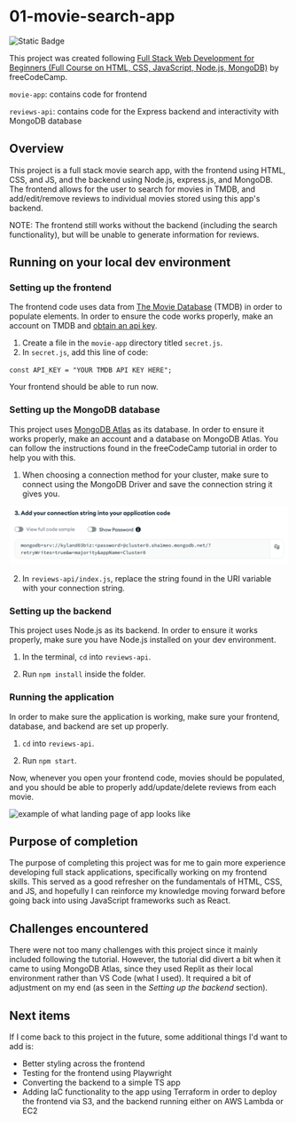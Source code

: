 # 01-movie-search-app
![Static Badge](https://img.shields.io/badge/completed-green)

This project was created following [Full Stack Web Development for Beginners (Full Course on HTML, CSS, JavaScript, Node.js, MongoDB)](https://www.youtube.com/watch?v=nu_pCVPKzTk) by freeCodeCamp.

`movie-app`: contains code for frontend

`reviews-api`: contains code for the Express backend and interactivity with MongoDB database

## Overview

This project is a full stack movie search app, with the frontend using HTML, CSS, and JS, and the backend using Node.js, express.js, and MongoDB. The frontend allows for the user to search for movies in TMDB, and add/edit/remove reviews to individual movies stored using this app's backend.

NOTE: The frontend still works without the backend (including the search functionality), but will be unable to generate information for reviews.

## Running on your local dev environment
### Setting up the frontend
The frontend code uses data from [The Movie Database](https://www.themoviedb.org/?language=en-US) (TMDB) in order to populate elements. In order to ensure the code works properly, make an account on TMDB and [obtain an api key](https://developer.themoviedb.org/reference/intro/getting-started).
1. Create a file in the `movie-app` directory titled `secret.js`.
2. In `secret.js`, add this line of code:

`const API_KEY = "YOUR TMDB API KEY HERE";`

Your frontend should be able to run now.

### Setting up the MongoDB database
This project uses [MongoDB Atlas](https://www.mongodb.com/products/platform/atlas-database) as its database. In order to ensure it works properly, make an account and a database on MongoDB Atlas. You can follow the instructions found in the freeCodeCamp tutorial in order to help you with this.

1. When choosing a connection method for your cluster, make sure to connect using the MongoDB Driver and save the connection string it gives you.

![example connection string](img/connection.png)

2. In `reviews-api/index.js`, replace the string found in the URI variable with your connection string.

### Setting up the backend
This project uses Node.js as its backend. In order to ensure it works properly, make sure you have Node.js installed on your dev environment.

1. In the terminal, `cd` into `reviews-api`.

2. Run `npm install` inside the folder.

### Running the application
In order to make sure the application is working, make sure your frontend, database, and backend are set up properly.

1. `cd` into `reviews-api`.

2. Run `npm start`.

Now, whenever you open your frontend code, movies should be populated, and you should be able to properly add/update/delete reviews from each movie.

![example of what landing page of app looks like](img/app.png)

## Purpose of completion
The purpose of completing this project was for me to gain more experience developing full stack applications, specifically working on my frontend skills. This served as a good refresher on the fundamentals of HTML, CSS, and JS, and hopefully I can reinforce my knowledge moving forward before going back into using JavaScript frameworks such as React.

## Challenges encountered
There were not too many challenges with this project since it mainly included following the tutorial. However, the tutorial did divert a bit when it came to using MongoDB Atlas, since they used Replit as their local environment rather than VS Code (what I used). It required a bit of adjustment on my end (as seen in the *Setting up the backend* section).

## Next items
If I come back to this project in the future, some additional things I'd want to add is:
- Better styling across the frontend
- Testing for the frontend using Playwright
- Converting the backend to a simple TS app
- Adding IaC functionality to the app using Terraform in order to deploy the frontend via S3, and the backend running either on AWS Lambda or EC2
